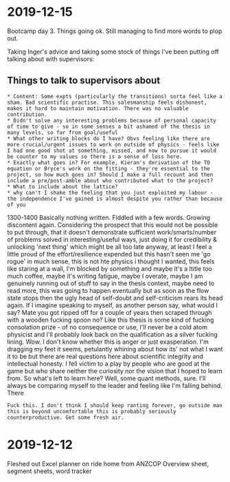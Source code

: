 # 2019-12-15

Bootcamp day 3. Things going ok. Still managing to find more words to plop out.

Taking Inger's advice and taking some stock of things I've been putting off talking about with supervisors:
## Things to talk to supervisors about
	* Content: Some expts (particularly the transitions) sorta feel like a sham. Bad scientific practise. This salesmanship feels dishonest, makes it hard to maintain motivation. There was no valuable contribution.
	* Didn't solve any interesting problems because of personal capacity of time to give - so in some senses a bit ashamed of the thesis in many levels, so far from goal/useful
	* What other writing blocks do I have? Obvs feeling like there are more crucial/urgent issues to work on outside of physics - feels like I had one good shot at something, missed, and now to pursue it would be counter to my values so there is a sense of loss here.
	* Exactly what goes in? For example, Kieran's derivation of the TO equation or Bryce's work on the fitting - they're essential to the project, so how much goes in? Should I make a full recount and then include a pre/post-amble about who contributed what to the project? 
	* What to include about the lattice?
	* why can't I shake the feeling that you just exploited my labour - the independence I've gained is almost despite you rather than because of you

1300-1400
	Basically nothing written. Fiddled with a few words. Growing discontent again. Considering the prospect that this would not be possible to put through, that it doesn't demonstrate sufficient work/smarts/number of problems solved in interesting/useful ways, just doing it for credibility & unlocking 'next thing' which might be all too late anyway, at least I feel a little proud of the effort/resilience expended but this hasn't seen me 'go rogue' in much sense, this is not hte physics i thought I wanted, this feels like staring at a wall, I'm blocked by something and maybe it's a ltitle too much coffee, maybe it's writing fatigue, maybe I overate, maybe I am genuinely running out of stuff to say in the thesis context, maybe need to read more, this was going to happen eventually but as soon as the flow state stops then the ugly head of self-doubt and self-criticism rears its head again. If I imagine speaking to myself, as another person say, what would I say? Mate you got ripped off for a couple of years then scraped through with a wooden fucking spoon no? Like this thesis is some kind of fucking consolation prize - of no consequence or use, I'll never be a cold atom physicist and I'll probably look back on the qualification as a silver fucking lining. Wow. I don't know whether this is anger or just exasperation. I'm dragging my feet it seems, petulantly whining about how its' not what I want it to be but there are real questions here about scientific integrity and intellectual honesty. I fell victim to a play by people who are good at the game but who share neither the curiosity nor the vision that I hoped to learn from. So what's left to learn here? Well, some quant methods, sure. I'll always be comparing myself to the leader and feeling like I'm falling behind. There

	Fuck this. I don't think I should keep ranting forever, go outside man this is beyond uncomfortable this is probably seriously counterproductive. Get some fresh air.
	

# 2019-12-12
Fleshed out Excel planner on ride home from ANZCOP
	Overview sheet, segment sheets, word tracker
	